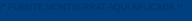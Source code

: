 <!FINANCIAT5 html>
<html lang="es">
<head>
  <meta charset="UTF-8" />
  <meta name="viewport" content="width=device-width, initial-scale=1" /> 
  <title>FINANCIA-T | Asesoría Financiera</title



/* FUENTE MONTSERRAT AQUI APLICADA */
  <link href="https://fonts.googleapis.com/css2?family=Montserrat&display=swap" rel="stylesheet" /> 

 

  <style>
    /* AJUSTE A TODOS LOS DISPOSITIVOS EN GENERAL */
    body, html {
      margin: 0;
      padding: 0;
      height: 100%;
      font-family: 'Montserrat', sans-serif; 
      background-color: #004080;   /* AQUIIIIIIII*/

      color: #003366;
      overflow-x: hidden; /* Evitar que se deforme en forma horizontal */
      line-height: 1.6; /* Mejora la lectura del texto  */
    }

    /* Contenedor principal */
    #main-container {
      min-height: 100vh; /* Asegura que ocupe al menos la altura de la vista */
      display: flex;
      flex-direction: column; /* Organiza los elementos verticalmente */
    }

    header {
      background-color: #003366;
      color: white;
      padding: 15px; /* Ajuste de padding para pantallas pequeñas */
      display: flex;
      flex-direction: column; /* Stack logo and text on small screens */
      align-items: center;
      justify-content: center;
      gap: 10px; /* Reducir el espacio entre elementos */
      text-align: center;
    }

    header img {
      width: 80px; /* Tamaño más pequeño por defecto */
      height: 80px;
      border-radius: 12px;
    }

    h1 {
      margin: 0;
      font-size: 2em; /* Tamaño de fuente adaptable */
    }

    header p {
      margin: 5px 0 0;
      font-size: 1em; /* Tamaño de fuente adaptable */
    }

    .main-content-section {
      padding: 20px; /* Ajuste de padding */
      max-width: 1000px;
      margin: 20px auto; /* Margen superior y centrado */
      background-color: #ffffff;
      box-shadow: 0 0 10px rgba(0, 0, 0, 0.1);
      border-radius: 10px;
      flex-grow: 1; /* Permite que la sección crezca y ocupe espacio disponible */
    }

    h2, h3 {
      color: #003366;
      margin-top: 25px; /* Ajuste de margen superior */
      font-size: 1.5em; /* Tamaño de fuente adaptable */
    }
    h3 {
      font-size: 1.2em; /* H3 un poco más pequeño */
    }

    ul {
      padding-left: 20px;
      margin-bottom: 15px; /* Espacio debajo de las listas */
    }

    .contacto {
      background-color: #e0ecff;
      padding: 15px; /* Ajuste de padding */
      margin-top: 25px;
      border-radius: 10px;
      line-height: 1.5; /* Ajuste de línea */
      font-size: 0.95em; /* Ligeramente más pequeño */
    }

    .contacto p {
      margin: 5px 0;
    }

    .contacto a {
      word-break: break-all; /* Rompe la palabra si es demasiado larga para la pantalla */
    }

    .boton-principal {
      display: block;
      width: 90%; /* Ancho adaptable */
      max-width: 400px; /* Máximo ancho para no estirarse demasiado en pantallas grandes */
      margin: 30px auto 20px;
      padding: 12px 20px; /* Ajuste de padding */
      text-align: center;
      background-color: #0059b3;
      color: white;
      font-weight: bold;
      border-radius: 8px;
      text-decoration: none;
      transition: background-color 0.3s;
      cursor: pointer;
      font-size: 1.1em; /* Tamaño de fuente adaptable */
      border: none; /* Asegurar que no tenga borde */
    }

    .boton-principal:hover {
      background-color: #004080;
    }

    .galeria {
      margin-top: 30px;
      display: flex;
      flex-direction: column; /* Columna por defecto para móviles */
      justify-content: center;
      align-items: center; /* Centrar imágenes en columna */
      gap: 15px; /* Espacio entre imágenes */
    }

    .galeria img {
      width: 100%; /* Las imágenes ocupan todo el ancho disponible */
      max-width: 460px; /* Máximo ancho original */
      height: auto; /* Mantener la proporción */
      border-radius: 10px;
      box-shadow: 0 0 8px rgba(0, 0, 0, 0.2);
    }

    /* --- Estilos de la aplicación interna (Login/Registro/Navegación) --- */

    nav {
      background-color: #003366;
      display: flex;
      flex-wrap: wrap; /* Permite que los elementos se envuelvan */
      justify-content: center;
      gap: 1rem; /* Espacio entre los elementos de navegación */
      padding: 1rem 0.5rem; /* Ajuste de padding */
      font-weight: 700;
      color: white;
      cursor: pointer;
      user-select: none;
      box-shadow: 0 3px 6px rgba(0,0,0,0.3);
      position: sticky;
      top: 0;
      z-index: 10;
    }
    nav span {
      padding: 0.5rem 0.8rem; /* Aumentar área de clic */
      transition: color 0.3s;
    }
    nav span:hover {
      color: #a6c8ff;
    }

    #app-container {
      min-height: calc(100vh - 80px); /* Ajustar altura para dejar espacio al footer y header */
      background: #f4f9ff;
      padding: 2rem 1rem 4rem 1rem; /* Más padding abajo para el footer */
      max-width: 900px;
      margin: 20px auto; /* Centrar y dar margen */
      border-radius: 12px;
      box-shadow: 0 0 20px rgba(0,64,128,0.15);
      color: #003366;
      flex-grow: 1;
    }

    .app-section {
      display: none;
      animation: fadeIn 0.5s ease forwards;
    }
    .app-section.active {
      display: block;
    }

    .app-section h2, .app-section h3 {
      color: #00264d;
      margin-bottom: 1rem;
    }
    .app-section p {
      line-height: 1.6;
      margin-bottom: 1rem;
      font-size: 1rem;
    }

    .service {
      background: #e6f0ff;
      border-radius: 12px;
      padding: 1.5rem;
      margin-bottom: 2rem;
      box-shadow: 0 3px 10px rgba(0,64,128,0.1);
      border: 1px solid #a6c8ff;
      text-align: center; /* Centrar contenido de servicio */
    }
    .service img {
      max-width: 180px; /* Reducir tamaño de imagen de servicio */
      height: auto;
      border-radius: 10px;
      margin: 0 auto 1rem auto; /* Centrar imagen */
      box-shadow: 0 0 10px rgba(0,64,128,0.2);
      display: block;
    }
    .service button {
      background-color: #004080;
      color: white;
      border: none;
      padding: 10px 20px; /* Ajuste de padding */
      border-radius: 8px;
      font-weight: 600;
      cursor: pointer;
      transition: background-color 0.3s ease;
      width: auto; /* Que el botón no ocupe todo el ancho */
    }
    .service button:hover {
      background-color: #00264d;
    }

    /* LOGIN & REGISTRO */
    .login-register-container {
      background: white;
      max-width: 360px;
      margin: 4rem auto; /* Ajuste de margen */
      padding: 2rem 1.5rem; /* Ajuste de padding */
      border-radius: 14px;
      box-shadow: 0 0 25px rgba(0,64,128,0.3);
      color: #004080;
      text-align: center;
      position: relative;
    }
    .login-register-container h2 {
      margin-bottom: 1.5rem;
      color: #003366;
    }
    .login-register-container input {
      width: calc(100% - 24px); /* Ajuste para padding */
      padding: 12px;
      margin-bottom: 1rem; /* Reducir margen */
      border: 2px solid #004080;
      border-radius: 8px;
      font-size: 1rem;
      color: #003366;
    }
    .login-register-container input::placeholder {
      color: #7a9bd1;
    }
    .login-register-container button {
      width: 100%; /* Que el botón ocupe todo el ancho */
      font-size: 1.1rem;
      margin-top: 0.5rem;
      padding: 12px; /* Ajuste de padding */
      background-color: #004080; /* Asegurar color */
      color: white; /* Asegurar color */
      border: none; /* Asegurar que no tenga borde */
      border-radius: 8px; /* Asegurar borde redondeado */
      cursor: pointer;
    }
    .login-register-container p {
      margin-top: 0.8rem; /* Reducir margen */
      font-size: 0.9em; /* Ligeramente más pequeño */
      color: #004080;
    }
    .login-register-container a {
      color: #004080;
      font-weight: 700;
      cursor: pointer;
      text-decoration: none;
    }
    .login-register-container a:hover {
      color: #00264d;
      text-decoration: underline;
    }

    /* REDES SOCIALES ICONOS (RIGHT SIDE) */
    .social-icons {
      position: fixed;
      top: 50%;
      right: 0;
      transform: translateY(-50%);
      display: flex;
      flex-direction: column;
      gap: 8px; /* Reducir espacio entre iconos */
      z-index: 15;
    }
    .social-icons a {
      background-color: #004080;
      width: 40px; /* Tamaño de icono más pequeño */
      height: 40px;
      border-radius: 50%;
      display: flex;
      justify-content: center;
      align-items: center;
      color: white;
      text-decoration: none;
      transition: background-color 0.3s ease;
      box-shadow: 0 2px 5px rgba(0,0,0,0.2); /* Sutil sombra */
    }
    .social-icons a:hover {
      background-color: #00264d;
    }
    .social-icons img {
      width: 18px; /* Tamaño de imagen de icono */
      height: 18px;
      pointer-events: none;
      user-select: none;
    }

    /* FOOTER */
    footer {
      text-align: center;
      padding: 1rem 15px; /* Padding adaptable */
      background-color: #003366; /* Color de footer consistente */
      color: white; /* Color de texto consistente */
      font-size: 0.85em; /* Fuente más pequeña */
      box-shadow: 0 -3px 6px rgba(0,0,0,0.2);
      margin-top: auto; /* Empuja el footer al final si hay espacio */
    }

    /* --- Modal Styles --- */
    .modal {
        display: none;
        position: fixed;
        z-index: 999; /* Mayor z-index para estar por encima de todo */
        left: 0;
        top: 0;
        width: 100%;
        height: 100%;
        overflow: auto;
        background-color: rgba(0,0,0,0.6); /* Fondo más oscuro para el modal */
        padding-top: 20px; /* Reducir padding superior */
    }

    .modal-content {
        background-color: #fefefe;
        margin: 2% auto; /* Margen superior y centrado */
        padding: 20px;
        border: 1px solid #888;
        width: 90%; /* Más ancho en móviles */
        max-width: 700px; /* Máximo ancho en desktop */
        border-radius: 10px;
        box-shadow: 0 4px 8px 0 rgba(0,0,0,0.2), 0 6px 20px 0 rgba(0,0,0,0.19);
        position: relative;
    }

    .close {
        color: #aaa;
        float: right;
        font-size: 28px;
        font-weight: bold;
    }

    .close:hover,
    .close:focus {
        color: black;
        text-decoration: none;
        cursor: pointer;
    }

    #openModal {
        position: fixed;
        bottom: 20px; /* Más cerca del borde inferior */
        right: 20px;
        z-index: 100;
        background-color:#0059b3;
        color:white;
        padding:10px 15px;
        border-radius:5px;
        border:none;
        cursor:pointer;
        font-size: 0.9em; /* Tamaño de fuente más pequeño */
        box-shadow: 0 2px 5px rgba(0,0,0,0.3);
    }

    /* ANIMATION */
    @keyframes fadeIn {
      from {opacity: 0;}
      to {opacity: 1;}
    }

    /* --- Media Queries para Responsividad --- */

    /* Tablets y Laptops pequeñas (mayor que 480px, hasta 768px) */
    @media (min-width: 481px) and (max-width: 768px) {
      header {
        flex-direction: row; /* Logo y texto en línea */
        gap: 20px;
      }
      header img {
        width: 90px;
        height: 90px;
      }
      h1 {
        font-size: 2.2em;
      }
      header p {
        font-size: 1.05em;
      }

      .main-content-section {
        padding: 25px;
        margin-top: 25px;
      }

      .galeria {
        flex-direction: row; /* Dos columnas en tablets */
        flex-wrap: wrap;
        justify-content: space-around; /* Espacio entre imágenes */
      }
      .galeria img {
        width: 48%; /* Dos imágenes por fila */
        max-width: none; /* Desactivar max-width para esta vista */
      }

      .login-register-container {
        max-width: 400px;
        padding: 2.5rem 2rem;
      }
      .login-register-container input {
        width: calc(100% - 24px);
      }

      .social-icons {
        gap: 12px;
      }
      .social-icons a {
        width: 45px;
        height: 45px;
      }
      .social-icons img {
        width: 20px;
        height: 20px;
      }
    }

    /* Desktops y Laptops grandes (mayor que 768px) */
    @media (min-width: 769px) {
      header {
        flex-direction: row;
        gap: 30px;
        padding: 20px;
      }
      header img {
        width: 100px;
        height: 100px;
      }
      h1 {
        font-size: 2.5em;
      }
      header p {
        font-size: 1.1em;
      }

      .main-content-section {
        padding: 30px;
        margin-top: 30px;
      }

      h2 {
        font-size: 1.8em;
      }
      h3 {
        font-size: 1.4em;
      }

      .galeria {
        flex-direction: row; /* Volver a fila para desktops */
        flex-wrap: nowrap; /* No wrapping, mantener en una fila */
        gap: 20px;
      }
      .galeria img {
        width: auto; /* Dejar que el tamaño original mande */
        max-width: 460px; /* Máximo ancho original */
      }

      .login-register-container {
        max-width: 450px;
        padding: 3rem 2.5rem;
      }
      .login-register-container input {
        width: calc(100% - 24px);
      }

      .social-icons {
        gap: 15px;
      }
      .social-icons a {
        width: 48px;
        height: 48px;
      }
      .social-icons img {
        width: 22px;
        height: 22px;
      }
    }

    /* Orientación Horizontal (Landscape) para dispositivos móviles */
    @media screen and (max-height: 500px) and (orientation: landscape) {
        body {
            font-size: 0.9em; /* Reduce el tamaño general del texto */
        }
        header {
            padding: 10px;
            gap: 5px;
        }
        header img {
            width: 60px;
            height: 60px;
        }
        h1 {
            font-size: 1.5em;
        }
        header p {
            font-size: 0.8em;
        }
        .main-content-section, #app-container {
            padding: 15px;
            margin: 10px auto;
        }
        .boton-principal, .login-register-container button {
            padding: 10px 15px;
            font-size: 0.9em;
        }
        .galeria {
            flex-direction: row;
            flex-wrap: wrap;
            gap: 10px;
        }
        .galeria img {
            width: 45%;
        }
        .service {
            padding: 1rem;
            margin-bottom: 1.5rem;
        }
        .service img {
            max-width: 120px;
        }
        .social-icons {
            flex-direction: row;
            position: static;
            transform: none;
            justify-content: center;
            padding: 10px;
        }
        #openModal {
            bottom: 10px;
            right: 10px;
            padding: 8px 12px;
            font-size: 0.8em;
        }
        .modal-content {
            margin: 1% auto;
            width: 95%;
            padding: 15px;
            font-size: 0.9em;
        }
    }
  </style>
</head>
<body>

  <div id="main-container"></div>

  <script>
    let isLoggedIn = false;

    // Función para renderizar la página principal de "Quiénes Somos"
    function renderMainPage() {
      document.getElementById("main-container").innerHTML = `
        <header>
          <img src="https://encrypted-tbn0.gstatic.com/images?q=tbn:ANd9GcS62frppnqrlpvjLNI898PbtswucibZR_-Kuw&s" alt="Logo Financia-T" />
          <div>
            <h1>FINANCIA-T</h1>
            <p>Expertos en Asesoramiento Financiero</p>
          </div>
        </header>

        <section class="main-content-section">
          <h2>¿Quiénes Somos?</h2>
          <p>
            FINANCIA-T es una empresa dedicada a brindar asesoría y gestión a las
            diferentes oportunidades financieras con las que cuentan los
            derechohabientes, en materia de seguridad social, sector inmobiliario y
            financiero.
          </p>

          <h2>Misión</h2>
          <p>
            Impulsar los sueños de nuestros clientes, a través de soluciones que les
            permitan financiarse para hacer realidad sus proyectos a corto y mediano
            plazo.
          </p>

          <h2>Visión</h2>
          <p>
            Contribuir a la economía de derechohabientes a nivel nacional, siendo
            empresa líder en la asesoría y gestión de soluciones financieras para el
            trabajador, y ser la alternativa número uno para resolver las
            problemáticas en su vida laboral.
          </p>

          <h2>Servicios Financieros</h2>
          <ul>
            <li>Retiros Totales</li>
            <li>Ayudas por Desempleo</li>
            <li>Pensiones (Modalidad 40)</li>
            <li>Recuperación del saldo de la subcuenta de vivienda</li>
            <li>Crédito Mejoravit / Crédito Mejorasi</li>
          </ul>

          <div class="contacto">
            <h2>Contáctanos</h2>
            <p><strong>Nombre:</strong> Karina Sosa</p>
            <p><strong>Correo:</strong> karina.sosa@finaanciat.com</p>
            <p><strong>Teléfono de Oficina:</strong> 5590559049</p>
            <p><strong>WhatsApp:</strong> 5645553067</p>
            <p>
              <strong>Facebook:</strong>
              <a href="https://n9.cl/financiat1" target="_blank"
                >https://n9.cl/financiat1</a
              >
            </p>
            <p>
              <strong>TikTok:</strong>
              <a href="https://tiktok.com/@financiat4" target="_blank"
                >tiktok.com/@financiat4</a
              >
            </p>
          </div>

          <button class="boton-principal" onclick="renderLogin()">Iniciar Sesión o Registro</button>

          <div class="galeria">
             <img src="https://scontent.fmex11-3.fna.fbcdn.net/v/t39.30808-6/495300403_1010645387940981_2274864196300540329_n.jpg?stp=dst-jpg_p526x296_tt6&_nc_cat=104&ccb=1-7&_nc_sid=127cfc&_nc_ohc=prqSAKhPvzYQ7kNvwEkYlJD&_nc_oc=Adm011eGajQoNbR1exZm_bPIUUl2beCfCJMQFoSQhkCbs1j7WCDzdHcMNDYpxIcJDpsayr6WhardV4ZXjC0G4Hnh&_nc_zt=23&_nc_ht=scontent.fmex11-3.fna&_nc_gid=qosASZsBzsB39R6jQe6obQ&oh=00_AfKxofpIAyRZUND3MWY_0HFOGFAUeA4HJ20dt94f7nJ02g&oe=6845AAEC" alt="Foto 1 Financia-T" />
            <img src="https://scontent.fmex11-1.fna.fbcdn.net/v/t39.30808-6/500768145_1132161568945579_3359912226161928656_n.jpg?stp=dst-jpg_p526x296_tt6&_nc_cat=103&ccb=17&_nc_sid=127cfc&_nc_ohc=inFRsd-iQQ4Q7kNvwFEVQkp&_nc_oc=AdkU2cuDLIbMN3CKNtwkb4_LZ7NYx4k-7FBnaAWiBL7Cu5QEvBdqMcYGkHYTcBuGMRob8Fu13M_xBq_iTiQj5Keb&_nc_zt=23&_nc_ht=scontent.fmex11-1.fna&_nc_gid=VdwHwBSeznI99oi9VpWZWA&oh=00_AfJBJcWy2D5n79277f1Ph0Sly38csf0iYRB-HLYO9sCAnw&oe=68457B3C"alt="Foto 2 Financia-T" />
          </div>
        </section>

        <footer>
          &copy; 2025 FINANCIA-T. Todos los derechos reservados.
        </footer>
      `;
    }

    function renderLogin() {
      document.getElementById("main-container").innerHTML = `
        <div class="login-register-container">
          <h2>Iniciar Sesión</h2>
          <input type="text" id="loginUser" placeholder="Usuario" autocomplete="username" />
          <input type="password" id="loginPass" placeholder="Contraseña" autocomplete="current-password" />
          <button onclick="login()">Ingresar</button>
          <p>¿No tienes cuenta? <a onclick="renderRegister()">Regístrate</a></p>
          <p><a onclick="renderMainPage()">Volver a la página principal</a></p> </div>
        <div class="social-icons">
          <a href="https://www.facebook.com/people/FinanciaT/100069865874839/" target="_blank" title="Facebook"><img src="https://img.icons8.com/ios-filled/50/ffffff/facebook--v1.png" alt="Facebook"></a>
          <a href="https://www.tiktok.com/@financiat4" target="_blank" title="TikTok"><img src="https://img.icons8.com/ios-filled/50/ffffff/tiktok.png" alt="TikTok"></a>
        </div>
      `;
    }

    function renderRegister() {
      document.getElementById("main-container").innerHTML = `
        <div class="login-register-container">
          <h2>Registro</h2>
          <input type="text" id="regUser" placeholder="Nombre de usuario" autocomplete="username" />
          <input type="email" id="regEmail" placeholder="Correo electrónico (solo @gmail.com)" autocomplete="email" />
          <input type="password" id="regPass" placeholder="Contraseña" autocomplete="new-password" />
          <button onclick="register()">Registrarse</button>
          <p>¿Ya tienes cuenta? <a onclick="renderLogin()">Inicia sesión</a></p>
          <p><a onclick="renderMainPage()">Volver a la página principal</a></p> </div>
        <div class="social-icons">
          <a href="https://www.facebook.com/people/FinanciaT/100069865874839/" target="_blank" title="Facebook"><img src="https://img.icons8.com/ios-filled/50/ffffff/facebook--v1.png" alt="Facebook"></a>
          <a href="https://www.tiktok.com/@financiat4" target="_blank" title="TikTok"><img src="https://img.icons8.com/ios-filled/50/ffffff/tiktok.png" alt="TikTok"></a>
        </div>
      `;
    }

    function renderApp() {
      document.getElementById("main-container").innerHTML = `
        <nav>
          <span onclick="showSection('inicio')">Inicio</span>
          <span onclick="showSection('conocenos')">Conócenos</span>
          <span onclick="showSection('servicios')">Servicios</span>
          <span onclick="showSection('contacto')">Contacto</span>
          <span style="margin-left:auto; cursor:pointer;" onclick="logout()" title="Cerrar sesión">Salir</span>
        </nav>
        <div id="app-container"> <section id="inicio" class="app-section active">
            <h2>Bienvenidos a FINANCIA-T</h2>
            <p>Empresa dedicada a brindar asesoría y gestión a las diferentes oportunidades financieras con las que cuentan los Derechohabientes, en materia de seguridad social, sector inmobiliario y financiero.</p>
            <img src="https://scontent.fmex15-1.fna.fbcdn.net/v/t39.30808-6/308738693_405836048410113_5235564790691032839_n.jpg?_nc_cat=110&ccb=1-7&_nc_sid=6ee11a&_nc_eui2=AeE_ur4TUltGY4cEwA7MeEKX_CBbNy8wrQ_8IFs3LzCtDy_Mv7TXHGHvkg9Gb4L4QEKryXmBr3lcfw440r9qT1kw&_nc_ohc=Tc2QeepSFjsQ7kNvwHBBhrM&_nc_oc=Admtlyx314NX6GZ9ORDWszko_jgrq-ON1KZOc3U16EGyAhrZg0l6-7fSc7E_wEXksEKTz22hdzpH5_Ibzy7Da0zo&_nc_zt=23&_nc_ht=scontent.fmex15-1.fna&_nc_gid=VDNq2KnU8ubxbeRMTy_yLg&oh=00_AfL4hu4bkPvk52z9wC0tOdMpnmOHLNxYEGUmNrK-eoCBGg&oe=684190D9"  alt="Finanzas" style="width:100%; border-radius: 14px; margin-bottom:1.5rem;"/>
          </section>
          <section id="conocenos" class="app-section">
            <h2>¿Quiénes somos?</h2>
            <p>FINANCIA-T</p>
            <p>Empresa dedicada a brindar asesoría y gestión a las diferentes oportunidades financieras con las que cuentan los Derechohabientes, en materia de seguridad social, sector inmobiliario y financiero.</p>

            <p>MISIÓN</p>
            <p>Impulsamos los sueños de nuestros clientes, a través de soluciones que les permiten financiarse para hacer realidad sus proyectos a corto y mediano plazo.</p>

            <p>VISIÓN</p>
            <p>Contribuir a la economía de derechohabientes a nivel nacional, siendo empresa líder en la asesoría y gestión de soluciones financieras para el trabajador. Así como ser la alternativa número uno para dar solución a las diferentes problemáticas que se les presenten en su vida laboral.</p>
            <img src="https://scontent.fmex15-1.fna.fbcdn.net/v/t39.30808-6/482235092_970588201946700_872621995359312906_n.jpg?_nc_cat=110&ccb=1-7&_nc_sid=127cfc&_nc_eui2=AeEN711yj9wEyfehzGnCm4F7QhhqW7AubhBCGGpbsC5uEFxULeU4-06UKPk-xHgBLax2NgouDu7bBU0fDjkWuNVr&_nc_ohc=8oqSca62LCkQ7kNvwGBMb4_&_nc_oc=Adlb1kF_LWPL6tbuv9Zt6bOeEP_MeN2QAgGFcZ1Tlh9UL4oCCPt5p827k349YxQNo_YVOq7QM4pw-Av6ZxhIUOie&_nc_zt=23&_nc_ht=scontent.fmex15-1.fna&_nc_gid=Av7ZDBOOqC-Ikni52oVFAQ&oh=00_AfKgVmmLAhQ9hjsVZkQIroMD0rIqkX2Bx1Hh6DfNkMvvQw&oe=6841BA1D" alt="Equipo" style="width:100%; border-radius: 14px; margin-top:1rem;"/>
          </section>
          <section id="servicios" class="app-section">
            <h2>Nuestros Servicios</h2>

            <div class="service">
              <h3>INFONAVIT</h3>
              <img src="https://encrypted-tbn0.gstatic.com/images?q=tbn:ANd9GcSd5YcNIF9Xt4zNYubiEBwc2bujpHoo-PRPNQ&s">
              <p>RECUPERACIÓN DEL SALDO DE LA SUBCUENTA DE VIVIENDA</p>
              <p>CRÉDITO MEJORAVIT /CRÉDITO MEJORASI</p>


<form action="https://formspree.io/f/xqabapgr" method="POST">
 <p> <input type="text" name="nombre" placeholder="NOMBRE COMPLETO"></p>
  <p><input type="email" name="email" placeholder="CORREO ELECTRONICO"></p>
  <p><textarea name="mensaje" placeholder="Gracias por escogernos"></textarea></p>
  <p><button type="submit">Contratar Servicio INFONAVIT</button></p>
</form>





              
            </div>

            <div class="service">
              <h3>IMSS</h3>
              <img src="https://www.ler.uam.mx/ServiciosMedicosUAML/wp-content/uploads/2023/10/imssVerde.jpg" alt="IMSS">
              <p> PENSIONES (MODALIDAD 40) </p>

<form action="https://formspree.io/f/xgvyvanz" method="POST">
 <p> <input type="text" name="nombre" placeholder="NOMBRE COMPLETO"></p>
  <p><input type="email" name="email" placeholder="CORREO ELECTRONICO"></p>
  <p><textarea name="mensaje" placeholder="Gracias por escogernos"></textarea></p>
  <p><button type="submit">Contratar Servicio IMSS</button></p>
</form>

                </div>

            <div class="service">
              <h3>AFORE</h3>
              <img src="https://play-lh.googleusercontent.com/jw1dW1mZqZOdwfslRmVEtAHVMui4Po_DzkA_NcyMnVbg4z9jNgtcVe-dgfbdX5QpQKQ" alt="AFORE">
              <p>RETIROS TOTALES</p>
              <p>AYUDAS POR DESEMPLEO</p>
              <form action="https://formspree.io/f/movwveye" method="POST">
 <p> <input type="text" name="nombre" placeholder="NOMBRE COMPLETO"></p>
  <p><input type="email" name="email" placeholder="CORREO ELECTRONICO"></p>
  <p><textarea name="mensaje" placeholder="Gracias por escogernos"></textarea></p>
  <p><button type="submit">Contratar Servicio AFORE</button></p>
</form>            </div>
          </section>
          <section id="contacto" class="app-section">



            <h2>Contacto</h2>
            <p>¿Tienes dudas o quieres más información? Escríbenos y con gusto te atenderemos.</p>
          

<form action="https://formspree.io/f/myzjzedk" method="POST">
 <p> <input type="text" name="nombre" placeholder="NOMBRE COMPLETO"></p>
  <p><input type="email" name="email" placeholder="CORREO ELECTRONICO"></p>
  <p><textarea name="mensaje" placeholder="Escribe tu mensaje y dudas, estamos para atenderte!"></textarea></p>
  <p><button type="submit">Enviar</button></p>
</form>

            <p>Cotización</p>
            <p>Teléfono de oficina: 5590559049</p>
            <p>What´s App: 5645553067</p>
            <p>GMAIL. karina.sosa@finaanciat.com</p>
            </form>
          </section>
        </div>
        <div class="social-icons">
          <a href="https://www.facebook.com/people/FinanciaT/100069865874839/" target="_blank" title="Facebook"><img src="https://img.icons8.com/ios-filled/50/ffffff/facebook--v1.png" alt="Facebook"></a>
          <a href="https://www.tiktok.com/@financiat4" target="_blank" title="TikTok"><img src="https://img.icons8.com/ios-filled/50/ffffff/tiktok.png" alt="TikTok"></a>
        </div>

        <button id="openModal">Abrir Aviso de privacidad</button>

        <div id="modal" class="modal">
          <div class="modal-content">
            <span class="close">&times;</span>
            <footer>Aviso de privacidad | FINANCIA-T</footer>
            <p><strong>Aviso de Privacidad – FinanciaT</strong></p>
            <p>En FinanciaT, la protección de tus datos personales es prioritaria. Este Aviso de Privacidad tiene como propósito informarte sobre cómo recopilamos, usamos, almacenamos y protegemos tu información personal, de acuerdo con la legislación vigente y las mejores prácticas internacionales en comercio digital. 
Aviso de Privacidad</p>

<p>En cumplimiento con la Ley Federal de Protección de Datos Personales en Posesión de los Particulares, FINANCIA-T con domicilio en Calle Campeche, Bo De Dolores Temascalapa C.P 55980(Calle Campeche, Bo De Dolores Temascalapa C.P 55980), es responsable del tratamiento de sus datos personales.</p>

Los datos personales que recabamos serán utilizados para las siguientes finalidades:</p>
<li>Proveer los productos y servicios requeridos por usted.
<li>Informar sobre cambios o nuevos productos o servicios.
<li>Dar cumplimiento a obligaciones contraídas con nuestros clientes.
<li>Evaluar la calidad del servicio.</li>

<p><strong>Derechos ARCO (Acceso, Rectificación, Cancelación y Oposición)</strong></p>
<p>Usted tiene el derecho de acceder, rectificar y cancelar sus datos personales, así como de oponerse al tratamiento de los mismos. Para ejercer estos derechos, puede enviar una solicitud al correo financiateasesorias@gmail.com</p>

<p>Este aviso de privacidad puede ser modificado por FINANCIA-T, dichas modificaciones serán oportunamente informadas a través de nuestra página web.</p>

<p>Derechos ARCO

En cumplimiento con la Ley Federal de Protección de Datos Personales en Posesión de los Particulares, los titulares de datos personales pueden ejercer en todo momento los derechos de:</p>

<li>Acceso:Conocer qué datos personales tenemos y el uso que les damos.</li>
<li>Rectificación: Solicitar la corrección de sus datos personales si están incompletos, inexactos o desactualizados.</li>
<li>Cancelación: Solicitar la eliminación de sus datos cuando considere que no están siendo tratados conforme a los principios y obligaciones legales.</li>
<li>Oposición: Oponerse al uso de sus datos personales para fines específicos.</li>

Para ejercer cualquiera de estos derechos, debe enviar una solicitud al correo [correo electrónico] con copia de su identificación oficial y descripción clara del derecho que desea ejercer.

Lineamientos de PROFECO para Negocios Digitales

<li>Brindar protección transparente y eficaz, no inferior a la del comercio tradicional.</li>
<li>Evitar afirmaciones falsas o engañosas sobre bienes y servicios.</li>
<li>No participar en prácticas engañosas respecto al uso de datos personales.</li>
<li>Garantizar que la publicidad sea veraz y no engañosa.</li>
<li>Implementar mecanismos para que el consumidor pueda decidir sobre recibir o no publicidad.</li>
<li>No ocultar la identidad o ubicación del proveedor.</li>

<p><strong>Código de Conducta para el Comercio Digital</strong></p>

<p>1. Actuar con transparencia, honestidad y responsabilidad.</p>
<p>2. Evitar prácticas comerciales engañosas o fraudulentas.</p>
<p>3. Respetar la privacidad y proteger los datos personales del consumidor.</p>
<p>4. Garantizar el derecho del consumidor a acceder, rectificar, cancelar y oponerse al uso de sus datos.</p>
<p>5. Asegurar que toda publicidad dirigida sea veraz y adecuada a su audiencia.</p>
<p>6. Responder de manera oportuna y adecuada a quejas y solicitudes de los consumidores.</p>
<p>7. Colaborar con autoridades nacionales e internacionales en materia de protección al consumidor digital.</p>

<p><strong><h2>FINANCIA-T</h2></strong></p>


            <p><strong>1. Identidad del responsable</strong></p>
            <p>FinanciaT S.A. de C.V., con domicilio en [domicilio de la empresa], es responsable del tratamiento de tus datos personales.</p>

            <p><strong>2. Finalidades del tratamiento</strong></p>
            <p>Recabamos tus datos para las siguientes finalidades:</p>
            <ul>
              <li>Proveer servicios financieros digitales.</li>
              <li>Validar identidad y realizar operaciones de verificación antifraude.</li>
              <li>Enviarte información sobre nuestros productos y promociones, previa autorización.</li>
              <li>Cumplir con obligaciones legales y contractuales.</li>
            </ul>

            <p><strong>3. Protección y confidencialidad</strong></p>
            <p>Adoptamos medidas técnicas y administrativas para proteger tu información de accesos no autorizados o usos indebidos, incluyendo:</p>
            <ul>
              <li>Códigos de conducta internos y mecanismos de cumplimiento.</li>
              <li>Transparencia en nuestras prácticas comerciales.</li>
              <li>Identificación clara del proveedor en todas nuestras comunicaciones.</li>
            </ul>

            <p><strong>4. Derechos ARCO</strong></p>
            <p>Puedes ejercer tus derechos de Acceso, Rectificación, Cancelación y Oposición (ARCO) enviando una solicitud a: [correo electrónico de contacto].</p>

            <p><strong>5. Transferencias de datos</strong></p>
            <p>No compartiremos tus datos con terceros sin tu consentimiento, salvo que sea necesario para cumplir con disposiciones legales.</p>

            <p><strong>6. Uso de cookies y tecnologías similares</strong></p>
            <p>Nuestro sitio puede utilizar cookies para mejorar la experiencia del usuario. Puedes modificar tus preferencias desde la configuración de tu navegador.</p>

            <p><strong>Términos y Condiciones de Uso – FinanciaT</strong></p>

            <p><strong>1. Uso responsable</strong></p>
            <p>El usuario se compromete a usar el sitio de manera lícita, sin incurrir en prácticas engañosas, fraudes o manipulación de información.</p>

            <p><strong>2. Publicidad clara y veraz</strong></p>
            <p>Nos comprometemos a que toda la publicidad y oferta de servicios sea clara, sin omitir o tergiversar información esencial para el consumidor.</p>

            <p><strong>3. Protección a grupos vulnerables</strong></p>
            <p>Tomamos precauciones adicionales cuando dirigimos campañas a grupos como adultos mayores o personas con condiciones especiales.</p>

            <p><strong>4. Consentimiento informado</strong></p>
            <p>Brindamos mecanismos claros para que los usuarios decidan si desean recibir comunicaciones comerciales o publicitarias.</p>

            <p><strong>5. Autodisciplina y autorregulación</strong></p>
            <p>FinanciaT promueve prácticas de autorregulación basadas en códigos de conducta y lineamientos éticos en materia de comercio digital.</p>

            <p><strong>6. Limitación de responsabilidad</strong></p>
            <p>No nos hacemos responsables por daños derivados del uso indebido del sitio, ni por interrupciones ajenas a nuestro control.</p>
          </div>
        </div>
      `;
      setupModal(); // Asegurarse de que el modal funciona después de renderizar
    }

    function showSection(sectionId) {
      const sections = document.querySelectorAll("#app-container .app-section");
      sections.forEach(s => {
        s.id === sectionId ? s.classList.add("active") : s.classList.remove("active");
      });
      // Asegurar que el scroll esté arriba al cambiar de sección
      window.scrollTo(0, 0);
    }

    function login() {
      const user = document.getElementById("loginUser").value.trim();
      const pass = document.getElementById("loginPass").value.trim();
      if(user === "" || pass === "") {
        alert("Por favor ingresa usuario y contraseña.");
        return;
      }
      // Aquí podrías validar con base de datos o localStorage
      isLoggedIn = true;
      renderApp();
    }

    function register() {
      const user = document.getElementById("regUser").value.trim();
      const email = document.getElementById("regEmail").value.trim();
      const pass = document.getElementById("regPass").value.trim();
      if(user === "" || email === "" || pass === "") {
        alert("Por favor llena todos los campos para registrarte.");
        return;
      }
      // Aquí podrías guardar datos en base de datos o localStorage
      alert("Registro exitoso. Ahora inicia sesión.");
      renderLogin();
    }

    function logout() {
      isLoggedIn = false;
      renderLogin();
    }

    function handleContactForm(e) {
      e.preventDefault();
      alert("Gracias por contactarnos, te responderemos pronto.");
      e.target.reset();
    }

    function setupModal() {
      const modal = document.getElementById("modal");
      const btn = document.getElementById("openModal");
      const span = document.getElementsByClassName("close")[0];

      // Verificar si los elementos existen antes de asignar eventos
      if (modal && btn && span) {
        btn.onclick = function() {
          modal.style.display = "block";
        }

        span.onclick = function() {
          modal.style.display = "none";
        }

        window.onclick = function(event) {
          if (event.target == modal) {
            modal.style.display = "none";
          }
        }
      }
    }

    // Inicializa mostrando la página principal
    renderMainPage();
  </script>

</body>
</html>
